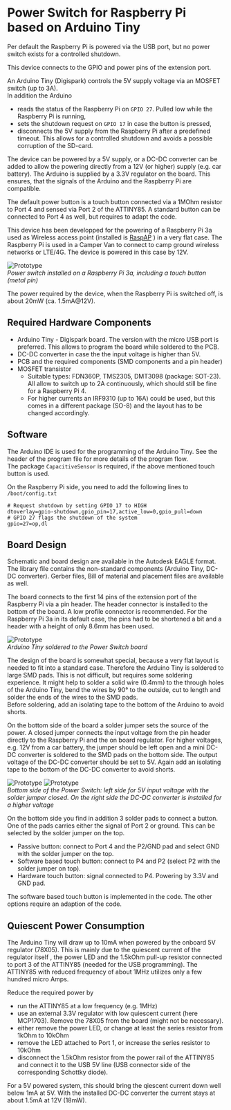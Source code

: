 Power Switch for Raspberry Pi based on Arduino Tiny
===================================================
Per default the Raspberry Pi is powered via the USB port, but no power switch exists for a controlled shutdown.

This device connects to the GPIO and power pins of the extension port.

An Arduino Tiny (Digispark) controls the 5V supply voltage via an MOSFET switch (up to 3A).  
In addition the Arduino 
 - reads the status of the Raspberry Pi on `GPIO 27`. Pulled low while the Raspberry Pi is running, 
 - sets the shutdown request on `GPIO 17` in case the button is pressed, 
 - disconnects the 5V supply from the Raspberry Pi after a predefined timeout. This allows for a controlled shutdown and avoids a possible corruption of the SD-card. 

The device can be powered by a 5V supply, or a DC-DC converter can be added to allow the powering directly from a 12V (or higher) supply (e.g. car battery).
The Arduino is supplied by a 3.3V regulator on the board. This ensures, that the signals of the Arduino and the Raspberry Pi are compatible.

The default power button is a touch button connected via a 1MOhm resistor to Port 4 and sensed via Port 2 of the ATTINY85.
A standard button can be connected to Port 4 as well, but requires to adapt the code.

This device has been developped for the powering of a Raspberry Pi 3a used as Wireless access point (installed is [RaspAP](https://raspap.com/) ) in a very flat case. The Raspberry Pi 
is used in a Camper Van to connect to camp ground wireless networks or LTE/4G. The device is powered in this case by 12V.   

![Prototype](images/PwrSwitch_Raspi3a_500px.jpg?raw=true "Prototype of the Power Switch Raspberry Pi 3a")  
*Power switch installed on a Raspberry Pi 3a, including a touch button (metal pin)*

The power required by the device, when the Raspberry Pi is switched off, is about 20mW (ca. 1.5mA@12V).

Required Hardware Components
-------------------
 - Arduino Tiny - Digispark board. The version with the micro USB port is preferred. This allows to program the board while soldered to the PCB.
 - DC-DC converter in case the the input voltage is higher than 5V.
 - PCB and the required components (SMD components and a pin header)
 - MOSFET transistor 
   - Suitable types: FDN360P, TMS2305, DMT3098 (package: SOT-23). All allow to switch up to 2A continuously, which should still be fine for a Raspberry Pi 4.
   - For higher currents an IRF9310 (up to 16A) could be used, but this comes in a different package (SO-8) and the layout has to be changed accordingly.

Software
--------
The Arduino IDE is used for the programming of the Arduino Tiny. See the header of the program file for more details of the program flow.  
The package `CapacitiveSensor` is required, if the above mentioned touch button is used.

On the Raspberry Pi side, you need to add the following lines to `/boot/config.txt`
````
# Request shutdown by setting GPIO 17 to HIGH
dtoverlay=gpio-shutdown,gpio_pin=17,active_low=0,gpio_pull=down
# GPIO 27 flags the shutdown of the system
gpio=27=op,dl
````

Board Design
------------
Schematic and board design are available in the Autodesk EAGLE format. The library file contains the non-standard components (Arduino Tiny, DC-DC converter). Gerber files, Bill of material and placement files are available as well.

The board connects to the first 14 pins of the extension port of the Raspberry Pi via a pin header. The header connector is installed to the bottom of the board. A low profile connector 
is recommended. For the Raspberry Pi 3a in its default case, the pins had to be shortened a bit and a header with a height of only 8.6mm has been used.  

![Prototype](images/Front_h_400px.jpg?raw=true "frontside of the Raspberry Pi Power Switch")  
*Arduino Tiny soldered to the Power Switch board*

The design of the board is somewhat special, because a very flat layout is needed to fit into a standard case. 
Therefore the Arduino Tiny is soldered to large SMD pads. This is not difficult, but requires some soldering experience. It might help to solder a solid wire (0.4mm) to the through holes of the 
Arduino Tiny, bend the wires by 90° to the outside, cut to length and solder the ends of the wires to the SMD pads.  
Before soldering, add an isolating tape to the bottom of the Arduino to avoid shorts. 

On the bottom side of the board a solder jumper sets the source of the power. A closed jumper connects the input voltage from the pin header directly to the Raspberry Pi and the 
on board regulator. For higher voltages, e.g. 12V from a car battery, the jumper should be left open and a mini DC-DC converter is soldered to the SMD pads on the bottom side. The output voltage of the DC-DC converter
should be set to 5V. Again add an isolating tape to the bottom of the DC-DC converter to avoid shorts. 

![Prototype](images/Backside_5V_h_400px.jpg?raw=true "Power switch for 5V input voltage")
![Prototype](images/Back_DCDC_h_400px.jpg?raw=true "Power switch for 12V input voltage utilizing a DC-DC converter mini")  
*Bottom side of the Power Switch: left side for 5V input voltage with the solder jumper closed. On the right side the DC-DC converter is installed for a higher voltage*

On the bottom side you find in addition 3 solder pads to connect a button. One of the pads carries either the signal of Port 2 or ground. This can be selected by the solder jumper on the top.
 - Passive button: connect to Port 4 and the P2/GND pad and select GND with the solder jumper on the top.
 - Software based touch button: connect to P4 and P2 (select P2 with the solder jumper on top).
 - Hardware touch button: signal connected to P4. Powering by 3.3V and GND pad.

The software based touch button is implemented in the code. The other options require an adaption of the code.  

Quiescent Power Consumption
--------------------------
The Arduino Tiny will draw up to 10mA when powered by the onboard 5V regulator (78X05). This is mainly due to the quiescent current of the regulator itself , the power LED 
and the 1.5kOhm pull-up resistor connected to port 3 of the ATTINY85 (needed for the USB programming). The ATTINY85 with reduced frequency of about 1MHz
utilizes only a few hundred micro Amps. 

Reduce the required power by
 - run the ATTINY85 at a low frequency (e.g. 1MHz)
 - use an external 3.3V regulator with low quiescent current (here MCP1703). Remove the 78X05 from the board (might not be necessary).
 - either remove the power LED, or change at least the series resistor from 1kOhm to 10kOhm
 - remove the LED attached to Port 1, or increase the series resistor to 10kOhm
 - disconnect the 1.5kOhm resistor from the power rail of the ATTINY85 and connect it to the USB 5V line (USB connector side of the corresponding Schottky diode).

For a 5V powered system, this should bring the qiescent current down well below 1mA at 5V.
With the installed DC-DC converter the current stays at about 1.5mA at 12V (18mW). 

